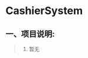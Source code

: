 CashierSystem
============================================================
一、项目说明:
-------------------------------------------------------
> 1. 暂无